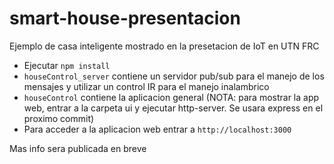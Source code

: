 # smart-house-presentacion
Ejemplo de casa inteligente mostrado en la presetacion de IoT en UTN FRC

* Ejecutar ```npm install```
* ```houseControl_server``` contiene un servidor pub/sub para el manejo de los mensajes y utilizar un control IR para el manejo inalambrico
* ```houseControl``` contiene la aplicacion general (NOTA: para mostrar la app web, entrar a la carpeta ui y ejecutar http-server. Se usara express en el proximo commit)
* Para acceder a la aplicacion web entrar a ```http://localhost:3000```

Mas info sera publicada en breve
